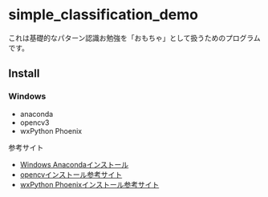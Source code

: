 # simple_classification_demo
これは基礎的なパターン認識お勉強を「おもちゃ」として扱うためのプログラムです。

## Install
### Windows
- anaconda
- opencv3
- wxPython Phoenix
  
参考サイト
- [Windows Anacondaインストール](https://qiita.com/t2y/items/2a3eb58103e85d8064b6)
- [opencvインストール参考サイト](http://imagingsolution.net/program/python/anaconda/install_opencv_anaconda/)
- [wxPython Phoenixインストール参考サイト](https://ameblo.jp/maplerain78/entry-12265793422.html)